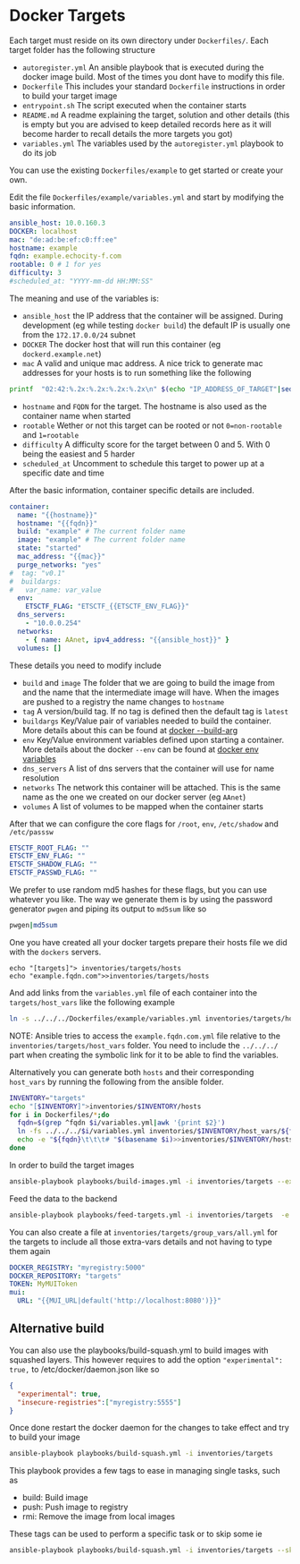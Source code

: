 # Docker Targets
Each target must reside on its own directory under `Dockerfiles/`. Each target folder has the following structure

* `autoregister.yml` An ansible playbook that is executed during the docker image build. Most of the times you dont have to modify this file.
* `Dockerfile` This includes your standard `Dockerfile` instructions in order to build your target image
* `entrypoint.sh` The script executed when the container starts
* `README.md` A readme explaining the target, solution and other details (this is empty but you are advised to keep detailed records here as it will become harder to recall details the more targets you got)
* `variables.yml` The variables used by the `autoregister.yml` playbook to do its job

You can use the existing `Dockerfiles/example` to get started or create your own.

Edit the file `Dockerfiles/example/variables.yml` and start by modifying the basic information.
```yml
ansible_host: 10.0.160.3
DOCKER: localhost
mac: "de:ad:be:ef:c0:ff:ee"
hostname: example
fqdn: example.echocity-f.com
rootable: 0 # 1 for yes
difficulty: 3
#scheduled_at: "YYYY-mm-dd HH:MM:SS"
```

The meaning and use of the variables is:

* `ansible_host` the IP address that the container will be assigned. During
development (eg while testing `docker build`) the default IP is usually one
from the `172.17.0.0/24` subnet
* `DOCKER` The docker host that will run this container (eg `dockerd.example.net`)
* `mac` A valid and unique mac address. A nice trick to generate mac addresses for your hosts is to run something like the following
```sh
printf  "02:42:%.2x:%.2x:%.2x:%.2x\n" $(echo "IP_ADDRESS_OF_TARGET"|sed -e 's/\./ /g')
```
* `hostname` and `FQDN` for the target. The hostname is also used as the container name when started
* `rootable` Wether or not this target can be rooted or not `0=non-rootable` and `1=rootable`
* `difficulty` A difficulty score for the target between 0 and 5. With 0 being the easiest and 5 harder
* `scheduled_at` Uncomment to schedule this target to power up at a specific date and time


After the basic information, container specific details are included.
```yml
container:
  name: "{{hostname}}"
  hostname: "{{fqdn}}"
  build: "example" # The current folder name
  image: "example" # The current folder name
  state: "started"
  mac_address: "{{mac}}"
  purge_networks: "yes"
#  tag: "v0.1"
#  buildargs:
#   var_name: var_value
  env:
    ETSCTF_FLAG: "ETSCTF_{{ETSCTF_ENV_FLAG}}"
  dns_servers:
    - "10.0.0.254"
  networks:
    - { name: AAnet, ipv4_address: "{{ansible_host}}" }
  volumes: []
```

These details you need to modify include

* `build` and `image` The folder that we are going to build the image from and the name that the intermediate image will have. When the images are pushed to a registry the name changes to `hostname`
* `tag` A version/build tag. If no tag is defined then the default tag is `latest`
* `buildargs` Key/Value pair of variables needed to build the container. More details about this can be found at [docker --build-arg](https://docs.docker.com/engine/reference/commandline/build/#set-build-time-variables---build-arg)
* `env` Key/Value environment variables defined upon starting a container. More details about the docker `--env` can be found at [docker env variables](https://docs.docker.com/engine/reference/commandline/run/#set-environment-variables--e---env---env-file)
* `dns_servers` A list of dns servers that the container will use for name resolution
* `networks` The network this container will be attached. This is the same name as the one we created on our docker server (eg `AAnet`)
* `volumes` A list of volumes to be mapped when the container starts

After that we can configure the core flags for `/root`, `env`, `/etc/shadow` and `/etc/passsw`
```yml
ETSCTF_ROOT_FLAG: ""
ETSCTF_ENV_FLAG: ""
ETSCTF_SHADOW_FLAG: ""
ETSCTF_PASSWD_FLAG: ""
```
We prefer to use random md5 hashes for these flags, but you can use whatever you like. The way we generate them is by using the password generator `pwgen` and piping its output to `md5sum` like so
```sh
pwgen|md5sum
```

One you have created all your docker targets prepare their hosts file we did with the `dockers` servers.
```
echo "[targets]"> inventories/targets/hosts
echo "example.fqdn.com">>inventories/targets/hosts
```

And add links from the `variables.yml` file of each container into the
`targets/host_vars` like the following example
```sh
ln -s ../../../Dockerfiles/example/variables.yml inventories/targets/host_vars/example.fqdn.com.yml
```

NOTE: Ansible tries to access the `example.fqdn.com.yml` file relative to the `inventories/targets/host_vars` folder. You need to include the `../../../` part when creating the symbolic link for it to be able to find the variables.

Alternatively you can generate both `hosts` and their corresponding `host_vars` by running the following from the ansible folder.
```sh
INVENTORY="targets"
echo "[$INVENTORY]">inventories/$INVENTORY/hosts
for i in Dockerfiles/*;do
  fqdn=$(grep ^fqdn $i/variables.yml|awk '{print $2}')
  ln -fs ../../../$i/variables.yml inventories/$INVENTORY/host_vars/${fqdn}.yml
  echo -e "${fqdn}\t\t\t# "$(basename $i)>>inventories/$INVENTORY/hosts
done
```

In order to build the target images
```sh
ansible-playbook playbooks/build-images.yml -i inventories/targets --extra-vars "BUILDER=localhost" --extra-vars "DOCKER_REGISTRY=myregistry:5000" --extra-vars "DOCKER_REPOSITORY=targets"
```

Feed the data to the backend
```sh
ansible-playbook playbooks/feed-targets.yml -i inventories/targets  -e '{"mui":{"URL": "http://127.0.0.1:8080"}}'
```

You can also create a file at `inventories/targets/group_vars/all.yml` for the targets to include all those extra-vars details and not having to type them again
```yaml
DOCKER_REGISTRY: "myregistry:5000"
DOCKER_REPOSITORY: "targets"
TOKEN: MyMUIToken
mui:
  URL: "{{MUI_URL|default('http://localhost:8080')}}"
```

## Alternative build
You can also use the playbooks/build-squash.yml to build images with squashed layers. This however requires to add the option `"experimental": true,` to /etc/docker/daemon.json like so
```json
{
  "experimental": true,
  "insecure-registries":["myregistry:5555"]
}
```
Once done restart the docker daemon for the changes to take effect and try to build your image
```sh
ansible-playbook playbooks/build-squash.yml -i inventories/targets
```

This playbook provides a few tags to ease in managing single tasks, such as
* build: Build image
* push: Push image to registry
* rmi: Remove the image from local images

These tags can be used to perform a specific task or to skip some ie
```sh
ansible-playbook playbooks/build-squash.yml -i inventories/targets --skip-tags push,rmi
```
